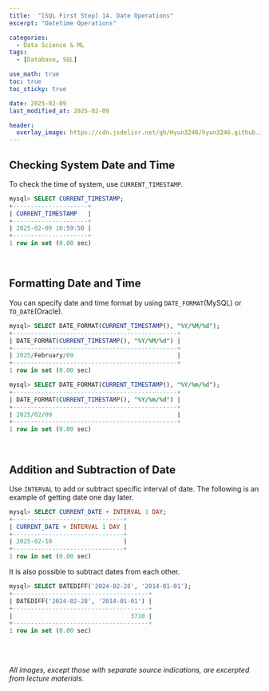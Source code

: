 ```yaml
---
title:  "[SQL First Step] 14. Date Operations"
excerpt: "Datetime Operations"

categories:
  - Data Science & ML
tags:
  - [Database, SQL]

use_math: true
toc: true
toc_sticky: true

date: 2025-02-09
last_modified_at: 2025-02-09

header:
  overlay_image: https://cdn.jsdelivr.net/gh/Hyun3246/hyun3246.github.io@master/image/overlay image/SQL First Step.png
---
```

## Checking System Date and Time
To check the time of system, use `CURRENT_TIMESTAMP`.

```sql
mysql> SELECT CURRENT_TIMESTAMP;
+---------------------+
| CURRENT_TIMESTAMP   |
+---------------------+
| 2025-02-09 10:59:50 |
+---------------------+
1 row in set (0.00 sec)
```

<br/>

## Formatting Date and Time
You can specify date and time format by using `DATE_FORMAT`(MySQL) or `TO_DATE`(Oracle).

```sql
mysql> SELECT DATE_FORMAT(CURRENT_TIMESTAMP(), "%Y/%M/%d");
+----------------------------------------------+
| DATE_FORMAT(CURRENT_TIMESTAMP(), "%Y/%M/%d") |
+----------------------------------------------+
| 2025/February/09                             |
+----------------------------------------------+
1 row in set (0.00 sec)

mysql> SELECT DATE_FORMAT(CURRENT_TIMESTAMP(), "%Y/%m/%d");
+----------------------------------------------+
| DATE_FORMAT(CURRENT_TIMESTAMP(), "%Y/%m/%d") |
+----------------------------------------------+
| 2025/02/09                                   |
+----------------------------------------------+
1 row in set (0.00 sec)
```

<br/>

## Addition and Subtraction of Date
Use `INTERVAL` to add or subtract specific interval of date. The following is an example of getting date one day later.

```sql
mysql> SELECT CURRENT_DATE + INTERVAL 1 DAY;
+-------------------------------+
| CURRENT_DATE + INTERVAL 1 DAY |
+-------------------------------+
| 2025-02-10                    |
+-------------------------------+
1 row in set (0.00 sec)
```

It is also possible to subtract dates from each other.

```sql
mysql> SELECT DATEDIFF('2024-02-28', '2014-01-01');
+--------------------------------------+
| DATEDIFF('2024-02-28', '2014-01-01') |
+--------------------------------------+
|                                 3710 |
+--------------------------------------+
1 row in set (0.00 sec)
```

<br/>
<br/>

*All images, except those with separate source indications, are excerpted from lecture materials.*
